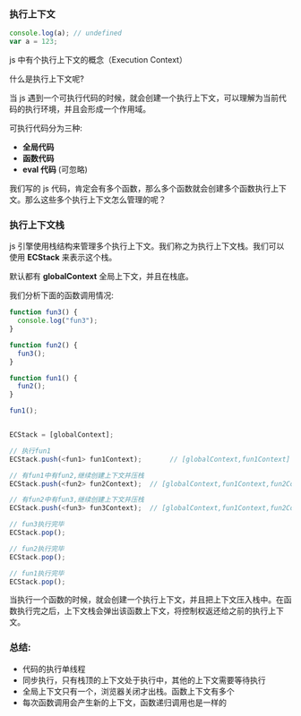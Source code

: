 ### 执行上下文

```js
console.log(a); // undefined
var a = 123;
```

js 中有个执行上下文的概念（Execution Context）

什么是执行上下文呢?

当 js 遇到一个可执行代码的时候，就会创建一个执行上下文，可以理解为当前代码的执行环境，并且会形成一个作用域。

可执行代码分为三种:

- **全局代码**
- **函数代码**
- **eval 代码** (可忽略)

我们写的 js 代码，肯定会有多个函数，那么多个函数就会创建多个函数执行上下文。那么这些多个执行上下文怎么管理的呢？

### 执行上下文栈

js 引擎使用栈结构来管理多个执行上下文。我们称之为执行上下文栈。我们可以使用 **ECStack** 来表示这个栈。

默认都有 **globalContext** 全局上下文，并且在栈底。

我们分析下面的函数调用情况:

```js
function fun3() {
  console.log("fun3");
}

function fun2() {
  fun3();
}

function fun1() {
  fun2();
}

fun1();
```

```js

ECStack = [globalContext];

// 执行fun1
ECStack.push(<fun1> fun1Context);       // [globalContext,fun1Context]

// 有fun1中有fun2,继续创建上下文并压栈
ECStack.push(<fun2> fun2Context);  // [globalContext,fun1Context,fun2Context]

// 有fun2中有fun3,继续创建上下文并压栈
ECStack.push(<fun3> fun3Context);  // [globalContext,fun1Context,fun2Context,fun3Context]

// fun3执行完毕
ECStack.pop();

// fun2执行完毕
ECStack.pop();

// fun1执行完毕
ECStack.pop();

```

当执行一个函数的时候，就会创建一个执行上下文，并且把上下文压入栈中。在函数执行完之后，上下文栈会弹出该函数上下文，将控制权返还给之前的执行上下文。

### 总结:

- 代码的执行单线程
- 同步执行，只有栈顶的上下文处于执行中，其他的上下文需要等待执行
- 全局上下文只有一个，浏览器关闭才出栈。函数上下文有多个
- 每次函数调用会产生新的上下文，函数递归调用也是一样的
